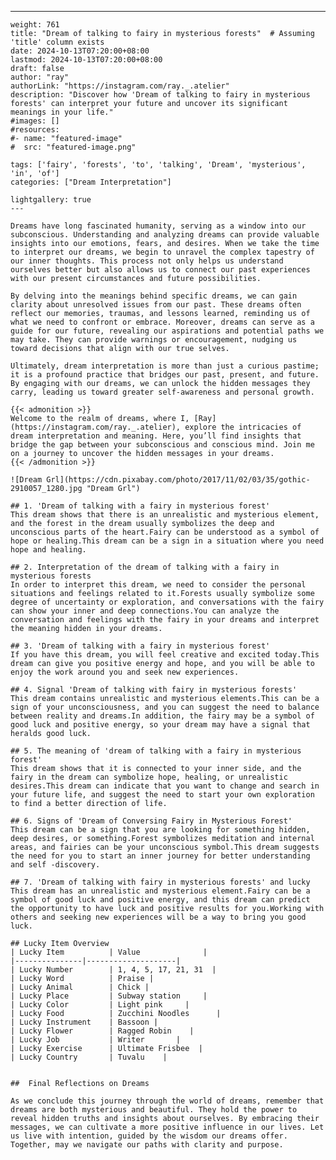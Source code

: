 ---
    weight: 761
    title: "Dream of talking to fairy in mysterious forests"  # Assuming 'title' column exists
    date: 2024-10-13T07:20:00+08:00
    lastmod: 2024-10-13T07:20:00+08:00
    draft: false
    author: "ray"
    authorLink: "https://instagram.com/ray._.atelier"
    description: "Discover how 'Dream of talking to fairy in mysterious forests' can interpret your future and uncover its significant meanings in your life."
    #images: []
    #resources:
    #- name: "featured-image"
    #  src: "featured-image.png"
    
    tags: ['fairy', 'forests', 'to', 'talking', 'Dream', 'mysterious', 'in', 'of']
    categories: ["Dream Interpretation"]
    
    lightgallery: true
    ---
    
    Dreams have long fascinated humanity, serving as a window into our subconscious. Understanding and analyzing dreams can provide valuable insights into our emotions, fears, and desires. When we take the time to interpret our dreams, we begin to unravel the complex tapestry of our inner thoughts. This process not only helps us understand ourselves better but also allows us to connect our past experiences with our present circumstances and future possibilities.
    
    By delving into the meanings behind specific dreams, we can gain clarity about unresolved issues from our past. These dreams often reflect our memories, traumas, and lessons learned, reminding us of what we need to confront or embrace. Moreover, dreams can serve as a guide for our future, revealing our aspirations and potential paths we may take. They can provide warnings or encouragement, nudging us toward decisions that align with our true selves.
    
    Ultimately, dream interpretation is more than just a curious pastime; it is a profound practice that bridges our past, present, and future. By engaging with our dreams, we can unlock the hidden messages they carry, leading us toward greater self-awareness and personal growth.
    
    {{< admonition >}}
    Welcome to the realm of dreams, where I, [Ray](https://instagram.com/ray._.atelier), explore the intricacies of dream interpretation and meaning. Here, you’ll find insights that bridge the gap between your subconscious and conscious mind. Join me on a journey to uncover the hidden messages in your dreams.
    {{< /admonition >}}
    
    ![Dream Grl](https://cdn.pixabay.com/photo/2017/11/02/03/35/gothic-2910057_1280.jpg "Dream Grl")
    
    ## 1. 'Dream of talking with a fairy in mysterious forest'
    This dream shows that there is an unrealistic and mysterious element, and the forest in the dream usually symbolizes the deep and unconscious parts of the heart.Fairy can be understood as a symbol of hope or healing.This dream can be a sign in a situation where you need hope and healing.
    
    ## 2. Interpretation of the dream of talking with a fairy in mysterious forests
    In order to interpret this dream, we need to consider the personal situations and feelings related to it.Forests usually symbolize some degree of uncertainty or exploration, and conversations with the fairy can show your inner and deep connections.You can analyze the conversation and feelings with the fairy in your dreams and interpret the meaning hidden in your dreams.
    
    ## 3. 'Dream of talking with a fairy in mysterious forest'
    If you have this dream, you will feel creative and excited today.This dream can give you positive energy and hope, and you will be able to enjoy the work around you and seek new experiences.
    
    ## 4. Signal 'Dream of talking with fairy in mysterious forests'
    This dream contains unrealistic and mysterious elements.This can be a sign of your unconsciousness, and you can suggest the need to balance between reality and dreams.In addition, the fairy may be a symbol of good luck and positive energy, so your dream may have a signal that heralds good luck.
    
    ## 5. The meaning of 'dream of talking with a fairy in mysterious forest'
    This dream shows that it is connected to your inner side, and the fairy in the dream can symbolize hope, healing, or unrealistic desires.This dream can indicate that you want to change and search in your future life, and suggest the need to start your own exploration to find a better direction of life.
    
    ## 6. Signs of 'Dream of Conversing Fairy in Mysterious Forest'
    This dream can be a sign that you are looking for something hidden, deep desires, or something.Forest symbolizes meditation and internal areas, and fairies can be your unconscious symbol.This dream suggests the need for you to start an inner journey for better understanding and self -discovery.
    
    ## 7. 'Dream of talking with fairy in mysterious forests' and lucky
    This dream has an unrealistic and mysterious element.Fairy can be a symbol of good luck and positive energy, and this dream can predict the opportunity to have luck and positive results for you.Working with others and seeking new experiences will be a way to bring you good luck.
    
    ## Lucky Item Overview
    | Lucky Item          | Value              |
    |---------------|--------------------|
    | Lucky Number        | 1, 4, 5, 17, 21, 31  |
    | Lucky Word          | Praise |
    | Lucky Animal        | Chick |
    | Lucky Place         | Subway station     |
    | Lucky Color         | Light pink     |
    | Lucky Food          | Zucchini Noodles      |
    | Lucky Instrument    | Bassoon |
    | Lucky Flower        | Ragged Robin    |
    | Lucky Job           | Writer       |
    | Lucky Exercise      | Ultimate Frisbee  |
    | Lucky Country       | Tuvalu    |
    
    
    ##  Final Reflections on Dreams
    
    As we conclude this journey through the world of dreams, remember that dreams are both mysterious and beautiful. They hold the power to reveal hidden truths and insights about ourselves. By embracing their messages, we can cultivate a more positive influence in our lives. Let us live with intention, guided by the wisdom our dreams offer. Together, may we navigate our paths with clarity and purpose.
    